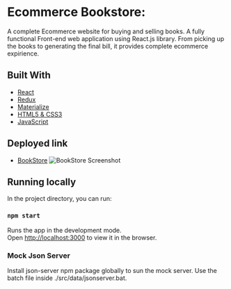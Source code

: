 # Ecommerce Bookstore:
A complete Ecommerce website for buying and selling books. A fully functional Front-end web application using React.js library. From picking up the books to generating the final bill, it provides complete ecommerce expirience.

## Built With
* [React](https://reactjs.org/)
* [Redux](https://redux.js.org/)
* [Materialize](https://materializecss.com/)
* [HTML5 & CSS3](https://www.w3.org/)
* [JavaScript]()

## Deployed link
* [BookStore](https://bookstore-3a751.web.app/)
![BookStore Screenshot](screeshot.png "BookStore Screenshot")

## Running locally
In the project directory, you can run:
### `npm start`
Runs the app in the development mode.\
Open [http://localhost:3000](http://localhost:3000) to view it in the browser.

### Mock Json Server
Install json-server npm package globally to sun the mock server. Use the batch file inside ./src/data/jsonserver.bat.
